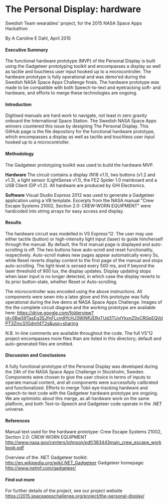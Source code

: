 # The Personal Display: hardware
Swedish Team wearables' project, for the 2015 NASA Space Apps Hackathon

By A Caroline E Dahl, April 2015

#### Executive Summary
The functional hardware prototype (MVP) of the Personal Display is built using the Gadgeteer prototyping toolkit and encompasses a display as well as tactile and touchless user input hooked up to a microcontroller. The hardware prototype is fully operational and was demo'ed during the Swedish NASA Space Apps Challenge finals. The hardware prototype was made to be compatible with both Speech-to-text and eyetracking soft- and hardware, and efforts to merge these technologies are ongoing.

#### Introduction
Digitised manuals are hard work to navigate, not least in zero gravity onboard the International Space Station. The Swedish NASA Space Apps winners countered this issue by designing The Personal Display. This GitHub page is the file depository for the functional hardware prototype, which encompasses a display as well as tactile and touchless user input hooked up to a microcontroller.

#### Methodology
The Gadgeteer prototyping toolkit was used to build the hardware MVP.

__Hardware__
The circuit contains a display (N18 v1.1), two buttons (v1.2 and v1.3), a light sensor (LightSense v1.1), the FEZ Spider 1.0 mainboard and a USB Client (DP v1.2). All hardware are produced by GHI Electronics.

__Software__
Visual Studio Express 2012 was used to generate a Gadgeteer application using a VB template. Excerpts from the NASA manual "Crew Escape Systems 21002, Section 2.0: CREW-WORN EQUIPMENT" were hardcoded into string arrays for easy access and display.

#### Results
The hardware circuit was modelled in VS Express'12. The user may use either tactile (button) or high-intensity light input (laser) to guide him/herself through the manual. By default, the first manual page is displayed and auto-scrolling is off. The two buttons have auto-scroll and reset functionality, respectively. Auto-scroll makes new pages appear automatically every 5s, while Reset reverts display content to the first page of the manual and stops auto-scrolling. The light level is sensed every 500 ms, and if beyond the laser threshold of 900 lux, the display updates. Display updating stops when laser input is no longer detected, in which case the display reverts to its prior button-state, whether Reset or Auto-scrolling.

The microcontroller was encoded using the above instructions. All components were sewn into a latex glove and this prototype was fully operational during the live demo at NASA Space Apps Challenge. Images of the the complete circuit diagram and the working prototype are available here:
https://drive.google.com/folderview?id=0Bw59TasEg3SJfnFLcm9YcHJ3WjNfUERxTUd3TUxlYkxnZ0xCRGpEQVdPT3ZmcS1Gdm14T2s&usp=sharing

N.B. In-line comments are available throughout the code. The full VS'12 project encompasses more files than are listed in this directory; default and auto-generated files are omitted.

#### Discussion and Conclusions
A fully functional prototype of the Personal Display was developed during the 24h of the NASA Space Apps Challenge in Stockholm, Sweden. Components were chosen to give the user choice in terms of inputs to operate manual content, and all components were successfully calibrated and functionalized. Efforts to merge Tobii eye-tracking hardware and speech-to-text code with the Gadgeteer hardware prototype are ongoing. We are optimistic about this merge, as all hardware work on the same platform, and both Text-to-Speech and Gadgeteer code operate in the .NET universe.

#### References
Manual text used for the hardware prototype:
Crew Escape Systems 21002, Section 2.0: CREW-WORN EQUIPMENT
http://www.nasa.gov/centers/johnson/pdf/383443main_crew_escape_workbook.pdf

Overview of the .NET Gadgeteer toolkit: http://en.wikipedia.org/wiki/.NET_Gadgeteer
Gadgeteer homepage: http://www.netmf.com/gadgeteer/

#### Find out more
For further details of the project, see our project website
https://2015.spaceappschallenge.org/project/the-personal-display/

